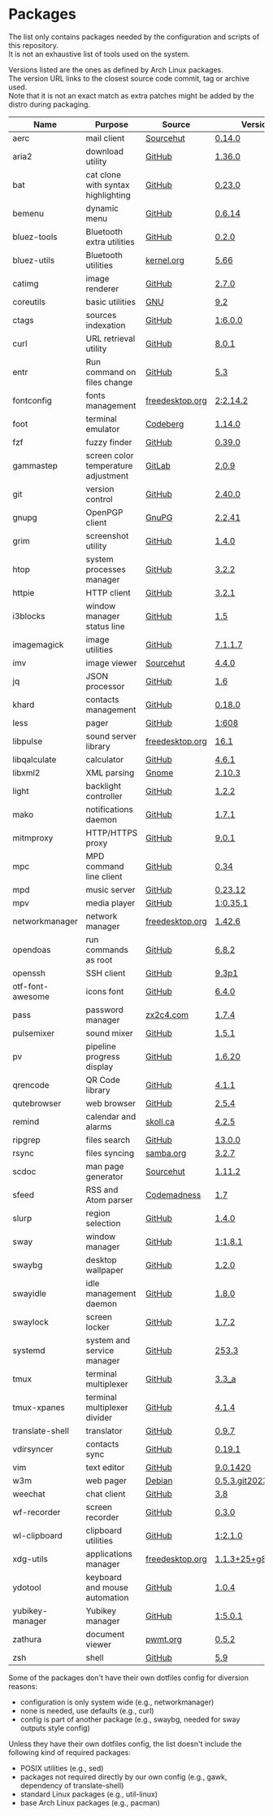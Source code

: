 # Packages

The list only contains packages needed by the configuration and scripts of this repository.  
It is not an exhaustive list of tools used on the system.

Versions listed are the ones as defined by Arch Linux packages.  
The version URL links to the closest source code commit, tag or archive used.  
Note that it is not an exact match as extra patches might be added by the distro during packaging.

| Name                   | Purpose                              | Source                                                                                 | Version                                                                                                                                     |
|------------------------|--------------------------------------|----------------------------------------------------------------------------------------|---------------------------------------------------------------------------------------------------------------------------------------------|
| aerc                   | mail client                          | [Sourcehut](https://git.sr.ht/~sircmpwn/aerc)                                          | [0.14.0](https://git.sr.ht/~rjarry/aerc/refs/0.14.0)                                                                                        |
| aria2                  | download utility                     | [GitHub](https://github.com/aria2/aria2)                                               | [1.36.0](https://github.com/aria2/aria2/releases/tag/release-1.36.0)                                                                        |
| bat                    | cat clone with syntax highlighting   | [GitHub](https://github.com/sharkdp/bat)                                               | [0.23.0](https://github.com/sharkdp/bat/releases/v0.23.0)                                                                                   |
| bemenu                 | dynamic menu                         | [GitHub](https://github.com/Cloudef/bemenu)                                            | [0.6.14](https://github.com/Cloudef/bemenu/releases/tag/0.6.14)                                                                             |
| bluez-tools            | Bluetooth extra utilities            | [GitHub](https://github.com/khvzak/bluez-tools)                                        | [0.2.0](https://github.com/khvzak/bluez-tools/commit/7cb788c9c43facfd2d14ff50e16d6a19f033a6a7)                                              |
| bluez-utils            | Bluetooth utilities                  | [kernel.org](https://git.kernel.org/pub/scm/bluetooth/bluez.git)                       | [5.66](https://git.kernel.org/pub/scm/bluetooth/bluez.git/tag/?h=5.66)                                                                      |
| catimg                 | image renderer                       | [GitHub](https://github.com/posva/catimg)                                              | [2.7.0](https://github.com/posva/catimg/releases/tag/2.7.0)                                                                                 |
| coreutils              | basic utilities                      | [GNU](http://git.savannah.gnu.org/cgit/coreutils.git/)                                 | [9.2](http://git.savannah.gnu.org/cgit/coreutils.git/tag/?h=v9.2)                                                                           |
| ctags                  | sources indexation                   | [GitHub](https://github.com/universal-ctags/ctags)                                     | [1:6.0.0](https://github.com/universal-ctags/ctags/releases/tag/v6.0.0)                                                                     |
| curl                   | URL retrieval utility                | [GitHub](https://github.com/curl/curl)                                                 | [8.0.1](https://github.com/curl/curl/releases/tag/curl-8_0_1)                                                                               |
| entr                   | Run command on files change          | [GitHub](https://github.com/eradman/entr)                                              | [5.3](https://github.com/eradman/entr/releases/tag/5.3)                                                                                     |
| fontconfig             | fonts management                     | [freedesktop.org](https://gitlab.freedesktop.org/fontconfig/fontconfig)                | [2:2.14.2](https://gitlab.freedesktop.org/fontconfig/fontconfig/-/tags/2.14.2)                                                              |
| foot                   | terminal emulator                    | [Codeberg](https://codeberg.org/dnkl/foot)                                             | [1.14.0](https://codeberg.org/dnkl/foot/src/tag/1.14.0)                                                                                     |
| fzf                    | fuzzy finder                         | [GitHub](https://github.com/junegunn/fzf)                                              | [0.39.0](https://github.com/junegunn/fzf/releases/tag/0.39.0)                                                                               |
| gammastep              | screen color temperature adjustment  | [GitLab](https://gitlab.com/chinstrap/gammastep)                                       | [2.0.9](https://gitlab.com/chinstrap/gammastep/-/tags/v2.0.9)                                                                               |
| git                    | version control                      | [GitHub](https://github.com/git/git)                                                   | [2.40.0](https://github.com/git/git/releases/tag/v2.40.0)                                                                                   |
| gnupg                  | OpenPGP client                       | [GnuPG](https://git.gnupg.org/cgi-bin/gitweb.cgi?p=gnupg.git)                          | [2.2.41](https://git.gnupg.org/cgi-bin/gitweb.cgi?p=gnupg.git;a=tag;h=gnupg-2.2.41)                                                         |
| grim                   | screenshot utility                   | [GitHub](https://github.com/emersion/grim)                                             | [1.4.0](https://github.com/emersion/grim/releases/tag/v1.4.0)                                                                               |
| htop                   | system processes manager             | [GitHub](https://github.com/htop-dev/htop)                                             | [3.2.2](https://github.com/htop-dev/htop/releases/tag/3.2.2)                                                                                |
| httpie                 | HTTP client                          | [GitHub](https://github.com/jakubroztocil/httpie)                                      | [3.2.1](https://github.com/jakubroztocil/httpie/releases/tag/3.2.1)                                                                         |
| i3blocks               | window manager status line           | [GitHub](https://github.com/vivien/i3blocks)                                           | [1.5](https://github.com/vivien/i3blocks/releases/tag/1.5)                                                                                  |
| imagemagick            | image utilities                      | [GitHub](https://github.com/ImageMagick/ImageMagick)                                   | [7.1.1.7](https://github.com/ImageMagick/ImageMagick/releases/tag/7.1.1-7)                                                                  |
| imv                    | image viewer                         | [Sourcehut](https://git.sr.ht/~exec64/imv)                                             | [4.4.0](https://git.sr.ht/~exec64/imv/tree/885e17397ac503de84723d4f0b1c97b1258548ab)                                                        |
| jq                     | JSON processor                       | [GitHub](https://github.com/stedolan/jq)                                               | [1.6](https://github.com/stedolan/jq/releases/tag/jq-1.6)                                                                                   |
| khard                  | contacts management                  | [GitHub](https://github.com/scheibler/khard)                                           | [0.18.0](https://github.com/scheibler/khard/releases/tag/v0.18.0)                                                                           |
| less                   | pager                                | [GitHub](https://github.com/gwsw/less)                                                 | [1:608](https://github.com/gwsw/less/releases/tag/v608)                                                                                     |
| libpulse               | sound server library                 | [freedesktop.org](https://gitlab.freedesktop.org/pulseaudio/pulseaudio)                | [16.1](https://gitlab.freedesktop.org/pulseaudio/pulseaudio/-/tags/v16.1)                                                                   |
| libqalculate           | calculator                           | [GitHub](https://github.com/Qalculate/libqalculate)                                    | [4.6.1](https://github.com/Qalculate/libqalculate/releases/tag/v4.6.1)                                                                      |
| libxml2                | XML parsing                          | [Gnome](https://gitlab.gnome.org/GNOME/libxml2/)                                       | [2.10.3](https://gitlab.gnome.org/GNOME/libxml2/tags/v2.10.3)                                                                               |
| light                  | backlight controller                 | [GitHub](https://github.com/haikarainen/light)                                         | [1.2.2](https://github.com/haikarainen/light/releases/tag/v1.2.2)                                                                           |
| mako                   | notifications daemon                 | [GitHub](https://github.com/emersion/mako)                                             | [1.7.1](https://github.com/emersion/mako/releases/tag/v1.7.1)                                                                               |
| mitmproxy              | HTTP/HTTPS proxy                     | [GitHub](https://github.com/mitmproxy/mitmproxy)                                       | [9.0.1](https://github.com/mitmproxy/mitmproxy/releases/tag/v9.0.1)                                                                         |
| mpc                    | MPD command line client              | [GitHub](https://github.com/MusicPlayerDaemon/mpc)                                     | [0.34](https://github.com/MusicPlayerDaemon/mpc/releases/tag/v0.34)                                                                         |
| mpd                    | music server                         | [GitHub](https://github.com/MusicPlayerDaemon/MPD)                                     | [0.23.12](https://github.com/MusicPlayerDaemon/MPD/releases/tag/v0.23.12)                                                                   |
| mpv                    | media player                         | [GitHub](https://github.com/mpv-player/mpv)                                            | [1:0.35.1](https://github.com/mpv-player/mpv/releases/tag/v0.35.1)                                                                          |
| networkmanager         | network manager                      | [freedesktop.org](https://gitlab.freedesktop.org/NetworkManager/NetworkManager)        | [1.42.6](https://gitlab.freedesktop.org/NetworkManager/NetworkManager/-/tags/1.42.6)                                                        |
| opendoas               | run commands as root                 | [GitHub](https://github.com/Duncaen/OpenDoas)                                          | [6.8.2](https://github.com/Duncaen/OpenDoas/releases/tag/v6.8.2)                                                                            |
| openssh                | SSH client                           | [GitHub](https://github.com/openssh/openssh-portable)                                  | [9.3p1](https://github.com/openssh/openssh-portable/releases/tag/V_9_3_P1)                                                                  |
| otf-font-awesome       | icons font                           | [GitHub](https://github.com/FortAwesome/Font-Awesome)                                  | [6.4.0](https://github.com/FortAwesome/Font-Awesome/releases/tag/6.4.0)                                                                     |
| pass                   | password manager                     | [zx2c4.com](https://git.zx2c4.com/password-store/)                                     | [1.7.4](https://git.zx2c4.com/password-store/tag/?h=1.7.4)                                                                                  |
| pulsemixer             | sound mixer                          | [GitHub](https://github.com/GeorgeFilipkin/pulsemixer)                                 | [1.5.1](https://github.com/GeorgeFilipkin/pulsemixer/releases/tag/1.5.1)                                                                    |
| pv                     | pipeline progress display            | [GitHub](https://github.com/a-j-wood/pv)                                               | [1.6.20](https://github.com/a-j-wood/pv/releases/tag/v1.6.20)                                                                               |
| qrencode               | QR Code library                      | [GitHub](https://github.com/fukuchi/libqrencode)                                       | [4.1.1](https://github.com/fukuchi/libqrencode/releases/tag/v4.1.1)                                                                         |
| qutebrowser            | web browser                          | [GitHub](https://github.com/qutebrowser/qutebrowser)                                   | [2.5.4](https://github.com/qutebrowser/qutebrowser/releases/tag/v2.5.4)                                                                     |
| remind                 | calendar and alarms                  | [skoll.ca](https://git.skoll.ca/Skollsoft-Public/Remind)                               | [4.2.5](https://git.skoll.ca/Skollsoft-Public/Remind/src/tag/04.02.05)                                                                      |
| ripgrep                | files search                         | [GitHub](https://github.com/BurntSushi/ripgrep)                                        | [13.0.0](https://github.com/BurntSushi/ripgrep/releases/tag/13.0.0)                                                                         |
| rsync                  | files syncing                        | [samba.org](https://git.samba.org/?p=rsync.git)                                        | [3.2.7](https://git.samba.org/?p=rsync.git;a=tag;h=refs/tags/v3.2.7)                                                                        |
| scdoc                  | man page generator                   | [Sourcehut](https://git.sr.ht/~sircmpwn/scdoc)                                         | [1.11.2](https://git.sr.ht/~sircmpwn/scdoc/refs/1.11.2)                                                                                     |
| sfeed                  | RSS and Atom parser                  | [Codemadness](https://codemadness.org/git/sfeed)                                       | [1.7](https://git.codemadness.org/sfeed/commit/19a4c010f95ad17e02ca59e9949524e801ad22f2.html)                                               |
| slurp                  | region selection                     | [GitHub](https://github.com/emersion/slurp)                                            | [1.4.0](https://github.com/emersion/slurp/releases/tag/v1.4.0)                                                                              |
| sway                   | window manager                       | [GitHub](https://github.com/swaywm/sway)                                               | [1:1.8.1](https://github.com/swaywm/sway/releases/tag/1.8.1)                                                                                |
| swaybg                 | desktop wallpaper                    | [GitHub](https://github.com/swaywm/swaybg)                                             | [1.2.0](https://github.com/swaywm/swaybg/releases/tag/v1.2.0)                                                                               |
| swayidle               | idle management daemon               | [GitHub](https://github.com/swaywm/swayidle)                                           | [1.8.0](https://github.com/swaywm/swayidle/releases/tag/1.8.0)                                                                              |
| swaylock               | screen locker                        | [GitHub](https://github.com/swaywm/swaylock)                                           | [1.7.2](https://github.com/swaywm/swaylock/releases/tag/1.7.2)                                                                              |
| systemd                | system and service manager           | [GitHub](https://github.com/systemd/systemd)                                           | [253.3](https://github.com/systemd/systemd-stable/releases/tag/v253.3)                                                                      |
| tmux                   | terminal multiplexer                 | [GitHub](https://github.com/tmux/tmux)                                                 | [3.3_a](https://github.com/tmux/tmux/releases/tag/3.3a)                                                                                     |
| tmux-xpanes            | terminal multiplexer divider         | [GitHub](https://github.com/greymd/tmux-xpanes)                                        | [4.1.4](https://github.com/greymd/tmux-xpanes/releases/tag/v4.1.4)                                                                          |
| translate-shell        | translator                           | [GitHub](https://github.com/soimort/translate-shell)                                   | [0.9.7](https://github.com/soimort/translate-shell/releases/tag/v0.9.7)                                                                     |
| vdirsyncer             | contacts sync                        | [GitHub](https://github.com/pimutils/vdirsyncer)                                       | [0.19.1](https://github.com/pimutils/vdirsyncer/releases/tag/0.19.1)                                                                        |
| vim                    | text editor                          | [GitHub](https://github.com/vim/vim)                                                   | [9.0.1420](https://github.com/vim/vim/releases/tag/v9.0.1420)                                                                               |
| w3m                    | web pager                            | [Debian](https://salsa.debian.org/debian/w3m)                                          | [0.5.3.git20230121_1](https://salsa.debian.org/debian/w3m/commit/fee038d7180e3d69276f55167a0d1da5233bc9c2)                                  |
| weechat                | chat client                          | [GitHub](https://github.com/weechat/weechat)                                           | [3.8](https://github.com/weechat/weechat/releases/tag/v3.8)                                                                                 |
| wf-recorder            | screen recorder                      | [GitHub](https://github.com/ammen99/wf-recorder)                                       | [0.3.0](https://github.com/ammen99/wf-recorder/releases/tag/v0.3.0)                                                                         |
| wl-clipboard           | clipboard utilities                  | [GitHub](https://github.com/bugaevc/wl-clipboard)                                      | [1:2.1.0](https://github.com/bugaevc/wl-clipboard/releases/tag/v2.1.0)                                                                      |
| xdg-utils              | applications manager                 | [freedesktop.org](https://gitlab.freedesktop.org/xdg/xdg-utils)                        | [1.1.3+25+g8ae0263](https://gitlab.freedesktop.org/xdg/xdg-utils/-/commit/8ae02631a9806da11b34cd6b274af02d28aee5da)                         |
| ydotool                | keyboard and mouse automation        | [GitHub](https://github.com/ReimuNotMoe/ydotool)                                       | [1.0.4](https://github.com/ReimuNotMoe/ydotool/releases/tag/v1.0.4)                                                                         |
| yubikey-manager        | Yubikey manager                      | [GitHub](https://github.com/Yubico/yubikey-manager)                                    | [1:5.0.1](https://github.com/Yubico/yubikey-manager/releases/tag/5.0.1)                                                                     |
| zathura                | document viewer                      | [pwmt.org](https://git.pwmt.org/pwmt/zathura)                                          | [0.5.2](https://git.pwmt.org/pwmt/zathura/tags/0.5.2)                                                                                       |
| zsh                    | shell                                | [GitHub](https://github.com/zsh-users/zsh)                                             | [5.9](https://github.com/zsh-users/zsh/releases/tag/zsh-5.9)                                                                                |

Some of the packages don't have their own dotfiles config for diversion reasons:
- configuration is only system wide (e.g., networkmanager)
- none is needed, use defaults (e.g., curl)
- config is part of another package (e.g., swaybg, needed for sway outputs style config)

Unless they have their own dotfiles config, the list doesn't include the following kind of required packages:
- POSIX utilities (e.g., sed)
- packages not required directly by our own config (e.g., gawk, dependency of translate-shell)
- standard Linux packages (e.g., util-linux)
- base Arch Linux packages (e.g., pacman)
